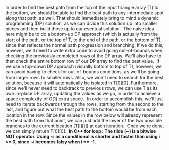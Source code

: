 In order to find the best path from the top of the input triangle array (T) to the bottom, we should be able to find the best path to any intermediate spot along that path, as well. That should immediately bring to mind a dynamic programming (DP) solution, as we can divide this solution up into smaller pieces and then build those up to our eventual solution.
​
The naive idea here might be to do a bottom-up DP approach (which is actually from the start of the path, or the top of T, to the end of the path, or the bottom of T), since that reflects the normal path progression and branching. If we do this, however, we'll need to write extra code to avoid going out-of-bounds when checking the previously completed rows of the DP array. We'll also have to then check the entire bottom row of our DP array to find the best value.
​
If we use a top-down DP approach (visually bottom to top of T), however, we can avoid having to check for out-of-bounds conditions, as we'll be going from larger rows to smaller rows. Also, we won't need to search for the best solution, because it will automatically be isolated in T[0][0].
​
Furthermore, since we'll never need to backtrack to previous rows, we can use T as its own in-place DP array, updating the values as we go, in order to achieve a space complexity of O(1) extra space.
​
In order to accomplish this, we'll just need to iterate backwards through the rows, starting from the second to the last, and figure out what the best path to the bottom would be from each location in the row. Since the values in the row below will already represent the best path from that point, we can just add the lower of the two possible branches to the current location (T[i][j]) at each iteration.
​
Once we're done, we can simply return T[0][0].
​
**In C++ for loop : The tilde (~) is a bitwise NOT operator. Using ~i as a conditional is shorter and faster than using i >= 0, since ~i becomes falsy when i == -1.**